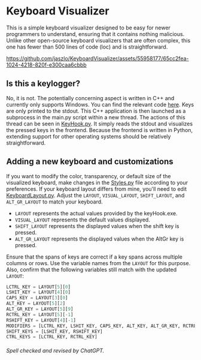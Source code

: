# Keyboard Visualizer

This is a simple keyboard visualizer designed to be easy for newer programmers to understand, ensuring that it contains nothing malicious. 
Unlike other open-source keyboard visualizers that are often complex, this one has fewer than 500 lines of code (loc) and is straightforward.


https://github.com/jaszlo/KeyboardVisualizer/assets/55958177/65cc2fea-1024-4218-820f-e300caa6cbbb


## Is this a keylogger?
No, it is not. 
The potentially concerning aspect is written in C++ and currently only supports Windows. 
You can find the relevant code [here](./c_src/keyHook.cpp). 
Keys are only printed to the stdout. This C++ application is then launched as a subprocess in the main.py script within a new thread.
The actions of this thread can be seen in [KeyHook.py](./py_src/KeyHook.py). 
It simply reads the stdout and visualizes the pressed keys in the frontend. 
Because the frontend is written in Python, extending support for other operating systems should be relatively straightforward.

## Adding a new keyboard and customizations
If you want to modify the color, transparency, or default size of the visualized keyboard, make changes in the [Styles.py](./py_src/Styles.py) file according to your preferences. 
If your keyboard layout differs from mine, you'll need to edit [KeyboardLayout.py](./py_src/KeyboardLayout.py). 
Adjust the `LAYOUT`, `VISUAL_LAYOUT`, `SHIFT_LAYOUT`, and `ALT_GR_LAYOUT` to match your keyboard. 
- `LAYOUT` represents the actual values provided by the keyHook.exe.
- `VISUAL_LAYOUT` represents the default values displayed.
- `SHIFT_LAYOUT` represents the displayed values when the shift key is pressed.
- `ALT_GR_LAYOUT` represents the displayed values when the AltGr key is pressed.

Ensure that the spans of keys are correct if a key spans across multiple columns or rows. Use the variable names from the `LAYOUT` for this purpose. Also, confirm that the following variables still match with the updated `LAYOUT`:
```python
LCTRL_KEY = LAYOUT[5][0]
LSHIT_KEY = LAYOUT[4][0]
CAPS_KEY = LAYOUT[3][0]
ALT_KEY = LAYOUT[5][2]
ALT_GR_KEY = LAYOUT[5][9]
RCTRL_KEY = LAYOUT[5][-1]
RSHIFT_KEY = LAYOUT[4][-1]
MODIFIERS = [LCTRL_KEY, LSHIT_KEY, CAPS_KEY, ALT_KEY, ALT_GR_KEY, RCTRL_KEY, RSHIFT_KEY]
SHIFT_KEYS = [LSHIT_KEY, RSHIFT_KEY]
CTRL_KEYS = [LCTRL_KEY, RCTRL_KEY]
```

###### _Spell checked and revised by ChatGPT._
